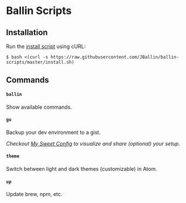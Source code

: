 # Ballin Scripts

## Installation

Run the [install script](https://github.com/JBallin/ballin-scripts/blob/master/README.md) using cURL:

```shell
$ bash <(curl -s https://raw.githubusercontent.com/JBallin/ballin-scripts/master/install.sh)
```

## Commands

#### `ballin`

Show available commands.

#### `gu`

Backup your dev environment to a gist.

*Checkout [My Sweet Config](https://sweet-config.herokuapp.com) to visualize and share (optional) your setup.*

#### `theme`

Switch between light and dark themes (customizable) in Atom.

#### `up`

Update brew, npm, etc.
